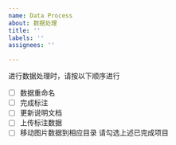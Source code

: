 ```yaml
---
name: Data Process
about: 数据处理
title: ''
labels: ''
assignees: ''

---
```

进行数据处理时，请按以下顺序进行
- [ ] 数据重命名
- [ ] 完成标注
- [ ] 更新说明文档
- [ ] 上传标注数据
- [ ] 移动图片数据到相应目录
请勾选上述已完成项目
